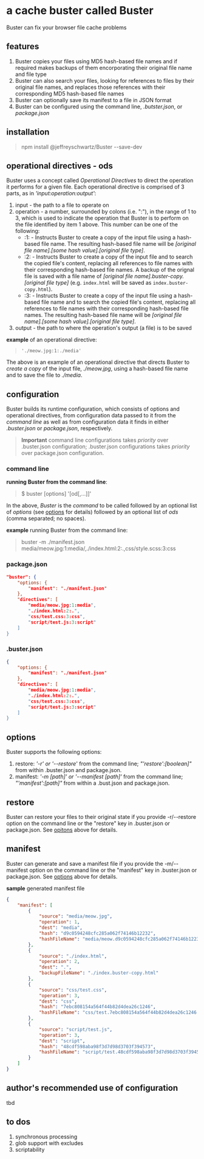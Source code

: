 # a cache buster called Buster
Buster can fix your browser file cache problems

## features
1. Buster copies your files using MD5 hash-based file names and if required makes backups of them encorporating their original file name and file type
1. Buster can also search your files, looking for references to files by their original file names, and replaces those references with their corresponding MD5 hash-based file names
1. Buster can optionally save its manifest to a file in JSON format 
1. Buster can be configured using the command line, *.butster.json*, or *package.json*

## installation
>npm install @jeffreyschwartz/Buster --save-dev

## operational directives - ods
Buster uses a concept called *Operational Directives* to direct the operation it performs for a given file. Each operational directive is comprised of 3 parts, as in *'input:operation:output'*:
1. input - the path to a file to operate on
2. operation - a number, surrounded by colons (i.e. ":"), in the range of 1 to 3, which is used to indicate the operation that Buster is to perform on the file identified by item 1 above. This number can be one of the following:
    * :1: - Instructs Buster to create a copy of the input file using a hash-based file name. The resulting hash-based file name will be *[original file name].[some hash value].[original file type]*.
    * :2: - Instructs Buster to create a copy of the input file and to search the copied file's content, replacing all references to file names with their corresponding hash-based file names. A backup of the orignal file is saved with a file name of *[original file name].buster-copy.[original file type]* (e.g. `index.html` will be saved as `index.buster-copy.html`).
    * :3: - Instructs Buster to create a copy of the input file using a hash-based file name and to search the copied file's content, replacing all references to file names with their corresponding hash-based file names. The resulting hash-based file name will be *[original file name].[some hash value].[original file type]*.
3. output - the path to where the operation's output (a file) is to be saved

__example__ of an operational directive:

>`'./meow.jpg:1:./media'`

The above is an example of an operational directive that directs Buster to *create a copy* of the input file, *./meow.jpg*, using a hash-based file name and to save the file to *./media*.

## configuration

Buster builds its runtime configuration, which consists of options and operational directives, from configuration data passed to it from the *command line* as well as from configuration data it finds in either *.buster.json* or *package.json*, respectively.

>__Important__ command line configurations takes *priority* over .buster.json configuration; .buster.json configurations takes *priority* over package.json configuration.

### command line

__running Buster from the command line__:

>$ buster [options] '[od[,...]]'

In the above, *Buster* is the *command* to be called followed by an optional list of *options* (see [options](#options) for details) followed by an optional list of *ods* (comma separated; no spaces).

__example__ running Buster from the command line:
  
>buster -m ./manifest.json media/meow.jpg:1:media/,./index.html:2:.,css/style.scss:3:css


### package.json
```json
"buster": {
    "options: {
        "manifest": "./manifest.json"
    },
    "directives": [
        "media/meow.jpg:1:media",
        "./index.html:2:.",
        "css/test.css:3:css",
        "script/test.js:3:script"
    ]
}
```

### .buster.json
```json
{
    "options: {
        "manifest": "./manifest.json"
    },
    "directives": [
        "media/meow.jpg:1:media",
        "./index.html:2:.",
        "css/test.css:3:css",
        "script/test.js:3:script"
    ]
}
```

## options
Buster supports the following options:
1. restore: *'-r' or '--restore*' from the command line; *"'restore':[boolean]"* from within .buster.json and package.json.
2. manifest: *'-m [path]' or '--manifest [path]'*  from the command line; *"'manifest':[path]"* from within a .bust.json and package.json.

## restore
Buster can restore your files to their original state if you provide -r/--restore option on the command line or the "restore" key in .buster.json or package.json. See [opitons](#options) above for details.

## manifest
Buster can generate and save a manifest file if you provide the -m/--manifest option on the command line or the "manifest" key in .buster.json or package.json. See [options](#options) above for details.
 
__sample__ generated manifest file
```json
{
    "manifest": [
        {
            "source": "media/meow.jpg",
            "operation": 1,
            "dest": "media",
            "hash": "d9c0594248cfc285a062f74146b12232",
            "hashFileName": "media/meow.d9c0594248cfc285a062f74146b12232.jpg"
        },
        {
            "source": "./index.html",
            "operation": 2,
            "dest": ".",
            "backupFileName": "./index.buster-copy.html"
        },
        {
            "source": "css/test.css",
            "operation": 3,
            "dest": "css",
            "hash": "7ebc808154a564f44b82d4dea26c1246",
            "hashFileName": "css/test.7ebc808154a564f44b82d4dea26c1246.css"
        },
        {
            "source": "script/test.js",
            "operation": 3,
            "dest": "script",
            "hash": "48cdf598aba98f3d7d98d3703f394573",
            "hashFileName": "script/test.48cdf598aba98f3d7d98d3703f394573.js"
        }
    ]
}
```
## author's recommended use of configuration
tbd

## to dos
1. synchronous processing
1. glob support with excludes
1. scriptability